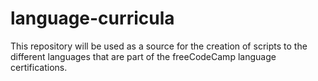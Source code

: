# language-curricula
This repository will be used as a source for the creation of scripts to the different languages that are part of the freeCodeCamp language certifications.
